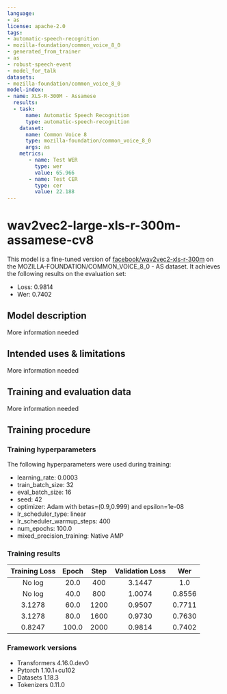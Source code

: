 ```yaml
---
language:
- as
license: apache-2.0
tags:
- automatic-speech-recognition
- mozilla-foundation/common_voice_8_0
- generated_from_trainer
- as
- robust-speech-event
- model_for_talk
datasets:
- mozilla-foundation/common_voice_8_0
model-index:
- name: XLS-R-300M - Assamese
  results:
  - task: 
      name: Automatic Speech Recognition 
      type: automatic-speech-recognition
    dataset:
      name: Common Voice 8
      type: mozilla-foundation/common_voice_8_0
      args: as
    metrics:
       - name: Test WER
         type: wer
         value: 65.966
       - name: Test CER
         type: cer
         value: 22.188
---
```


<!-- This model card has been generated automatically according to the information the Trainer had access to. You
should probably proofread and complete it, then remove this comment. -->

# wav2vec2-large-xls-r-300m-assamese-cv8

This model is a fine-tuned version of [facebook/wav2vec2-xls-r-300m](https://huggingface.co/facebook/wav2vec2-xls-r-300m) on the MOZILLA-FOUNDATION/COMMON_VOICE_8_0 - AS dataset.
It achieves the following results on the evaluation set:
- Loss: 0.9814
- Wer: 0.7402

## Model description

More information needed

## Intended uses & limitations

More information needed

## Training and evaluation data

More information needed

## Training procedure

### Training hyperparameters

The following hyperparameters were used during training:
- learning_rate: 0.0003
- train_batch_size: 32
- eval_batch_size: 16
- seed: 42
- optimizer: Adam with betas=(0.9,0.999) and epsilon=1e-08
- lr_scheduler_type: linear
- lr_scheduler_warmup_steps: 400
- num_epochs: 100.0
- mixed_precision_training: Native AMP

### Training results

| Training Loss | Epoch | Step | Validation Loss | Wer    |
|:-------------:|:-----:|:----:|:---------------:|:------:|
| No log        | 20.0  | 400  | 3.1447          | 1.0    |
| No log        | 40.0  | 800  | 1.0074          | 0.8556 |
| 3.1278        | 60.0  | 1200 | 0.9507          | 0.7711 |
| 3.1278        | 80.0  | 1600 | 0.9730          | 0.7630 |
| 0.8247        | 100.0 | 2000 | 0.9814          | 0.7402 |


### Framework versions

- Transformers 4.16.0.dev0
- Pytorch 1.10.1+cu102
- Datasets 1.18.3
- Tokenizers 0.11.0
